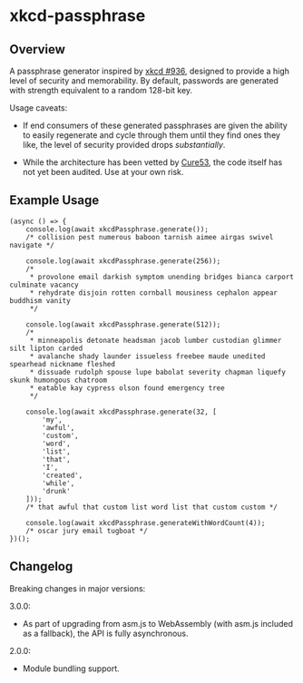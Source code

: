 # xkcd-passphrase

## Overview

A passphrase generator inspired by [xkcd #936](https://xkcd.com/936), designed
to provide a high level of security and memorability. By default, passwords are
generated with strength equivalent to a random 128-bit key.

Usage caveats:

* If end consumers of these generated passphrases are given the ability to easily
regenerate and cycle through them until they find ones they like, the level of
security provided drops _substantially_.

* While the architecture has been vetted by [Cure53](https://cure53.de), the code
itself has not yet been audited. Use at your own risk.

## Example Usage

	(async () => {
		console.log(await xkcdPassphrase.generate());
		/* collision pest numerous baboon tarnish aimee airgas swivel navigate */

		console.log(await xkcdPassphrase.generate(256));
		/*
		 * provolone email darkish symptom unending bridges bianca carport culminate vacancy
		 * rehydrate disjoin rotten cornball mousiness cephalon appear buddhism vanity
		 */

		console.log(await xkcdPassphrase.generate(512));
		/*
		 * minneapolis detonate headsman jacob lumber custodian glimmer silt lipton carded
		 * avalanche shady launder issueless freebee maude unedited spearhead nickname fleshed
		 * dissuade rudolph spouse lupe babolat severity chapman liquefy skunk humongous chatroom
		 * eatable kay cypress olson found emergency tree
		 */ 

		console.log(await xkcdPassphrase.generate(32, [
			'my',
			'awful',
			'custom',
			'word',
			'list',
			'that',
			'I',
			'created',
			'while',
			'drunk'
		]));
		/* that awful that custom list word list that custom custom */ 

		console.log(await xkcdPassphrase.generateWithWordCount(4));
		/* oscar jury email tugboat */
	})();

## Changelog

Breaking changes in major versions:

3.0.0:

* As part of upgrading from asm.js to WebAssembly (with asm.js included as a fallback),
the API is fully asynchronous.

2.0.0:

* Module bundling support.
